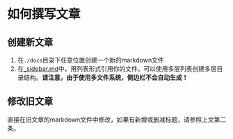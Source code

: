 # 如何撰写文章

## 创建新文章

1. 在`./docs`目录下任意位置创建一个新的markdown文件
2. 在[_sidebar.md](./docs/_sidebar.md)中，用列表形式引用你的文件。可以使用多层列表创建多层目录结构。**请注意，由于使用多文件系统，侧边栏不会自动生成！**

## 修改旧文章

直接在旧文章的markdown文件中修改，如果有新增或删减标题，请参照上文第二条。
